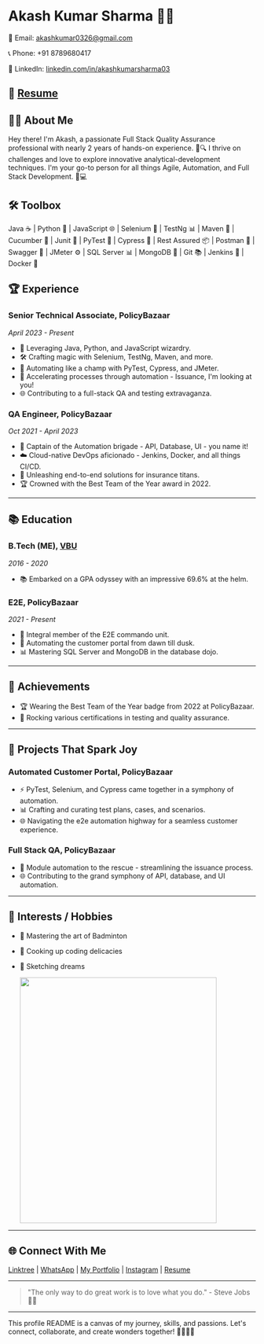 # Akash Kumar Sharma 😶‍🌫️


📧 Email: akashkumar0326@gmail.com 

📞 Phone: +91 8789680417

🔗 LinkedIn: [linkedin.com/in/akashkumarsharma03](https://www.linkedin.com/in/akashkumarsharma03/)

📝 [Resume](https://in.docworkspace.com/d/sIDb1h-DcAfKN2qYG)
---

## 👨‍💻 About Me

Hey there! I'm Akash, a passionate Full Stack Quality Assurance professional with nearly 2 years of hands-on experience. 🧪🔍 I thrive on challenges and love to explore innovative analytical-development techniques. I'm your go-to person for all things Agile, Automation, and Full Stack Development. 💼💻

## 🛠️ Toolbox

Java ☕ | Python 🐍 | JavaScript 🌐 | Selenium 🌟 | TestNg 📊 | Maven 🧰 | Cucumber 🥒 | Junit 🧪 | PyTest 🐘 | Cypress 🌲 | Rest Assured 📦 | Postman 💌 | Swagger 🐾 | JMeter ⚙️ | SQL Server 📊 | MongoDB 🍃 | Git 📚 | Jenkins 🚀 | Docker 🐳

## 🏆 Experience

### Senior Technical Associate, PolicyBazaar
*April 2023 - Present*
- 🚀 Leveraging Java, Python, and JavaScript wizardry.
- 🛠️ Crafting magic with Selenium, TestNg, Maven, and more.
- 🤖 Automating like a champ with PyTest, Cypress, and JMeter.
- 🚀 Accelerating processes through automation - Issuance, I'm looking at you!
- 🌐 Contributing to a full-stack QA and testing extravaganza.

### QA Engineer, PolicyBazaar
*Oct 2021 - April 2023*
- 🚀 Captain of the Automation brigade - API, Database, UI - you name it!
- ☁️ Cloud-native DevOps aficionado - Jenkins, Docker, and all things CI/CD.
- 🚀 Unleashing end-to-end solutions for insurance titans.
- 🏆 Crowned with the Best Team of the Year award in 2022.

---

## 📚 Education

### B.Tech (ME), [VBU](https://www.vbu.ac.in/)
*2016 - 2020*
- 📚 Embarked on a GPA odyssey with an impressive 69.6% at the helm.

### E2E, PolicyBazaar
*2021 - Present*
- 🚀 Integral member of the E2E commando unit.
- 🚀 Automating the customer portal from dawn till dusk.
- 📊 Mastering SQL Server and MongoDB in the database dojo.

---

## 🏅 Achievements

- 🏆 Wearing the Best Team of the Year badge from 2022 at PolicyBazaar.
- 📜 Rocking various certifications in testing and quality assurance.

---

## 🚀 Projects That Spark Joy

### Automated Customer Portal, PolicyBazaar
- ⚡️ PyTest, Selenium, and Cypress came together in a symphony of automation.
- 📊 Crafting and curating test plans, cases, and scenarios.
- 🌐 Navigating the e2e automation highway for a seamless customer experience.

### Full Stack QA, PolicyBazaar
- 🚀 Module automation to the rescue - streamlining the issuance process.
- 🌐 Contributing to the grand symphony of API, database, and UI automation.

---
## 🎨 Interests / Hobbies

- 🏸 Mastering the art of Badminton
- 🍳 Cooking up coding delicacies
- 🎨 Sketching dreams
  
  <img src="https://github.com/iamakashkumar/iamakashkumar/assets/78015587/72782a1c-87bd-4969-8c76-3e775e1f09d9" style="width:400px; height:500px;">

---

## 🌐 Connect With Me

[Linktree](https://linktr.ee/akash0326) | [WhatsApp](https://wa.me/918789680417) | [My Portfolio](https://iamakashkumar.github.io/akash) | [Instagram](https://www.instagram.com/akashkumarsharma03) | [Resume](https://in.docworkspace.com/d/sIDb1h-DcAfKN2qYG)

---

> "The only way to do great work is to love what you do." - Steve Jobs 🚀🎉

---

This profile README is a canvas of my journey, skills, and passions. Let's connect, collaborate, and create wonders together! 🚀👨‍💻🎉
